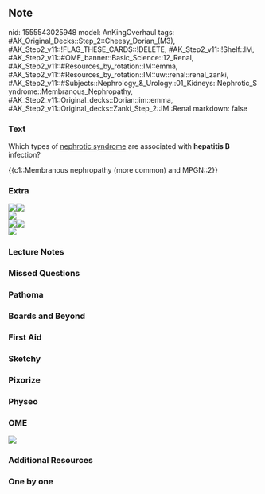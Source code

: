 ## Note
nid: 1555543025948
model: AnKingOverhaul
tags: #AK_Original_Decks::Step_2::Cheesy_Dorian_(M3), #AK_Step2_v11::!FLAG_THESE_CARDS::!DELETE, #AK_Step2_v11::!Shelf::IM, #AK_Step2_v11::#OME_banner::Basic_Science::12_Renal, #AK_Step2_v11::#Resources_by_rotation::IM::emma, #AK_Step2_v11::#Resources_by_rotation::IM::uw::renal::renal_zanki, #AK_Step2_v11::#Subjects::Nephrology_&_Urology::01_Kidneys::Nephrotic_Syndrome::Membranous_Nephropathy, #AK_Step2_v11::Original_decks::Dorian::im::emma, #AK_Step2_v11::Original_decks::Zanki_Step_2::IM::Renal
markdown: false

### Text
Which types of <u>nephrotic syndrome</u> are associated with
<b>hepatitis B</b> infection?
<div>
  {{c1::Membranous nephropathy (more common) and MPGN::2}}
</div>

### Extra
<div>
  <i><span style="font-style: normal;"><img src=
  "paste-625244159082499.jpg"></span><img src=
  "paste-626292131102721%20(1).jpg"></i>
</div>
<div>
  <div>
    <i><img src="nephrotic%20syndromes.png"></i>
    <div></div>
    <div>
      <i><img src="paste-1645041193844737.jpg"><img src=
      "nephro.PNG"></i>
    </div>
    <div>
      <i><img src="paste-3231035177304065.jpg"></i>
    </div>
  </div>
</div>

### Lecture Notes


### Missed Questions


### Pathoma


### Boards and Beyond


### First Aid


### Sketchy


### Pixorize


### Physeo


### OME
<div class="ome-widget">
  <a href="https://onlinemeded.org/spa/renal?ref=anki"><img src=
  "_OME_AnkiFlashcards_Topic_2.png"></a>
</div>

### Additional Resources


### One by one

